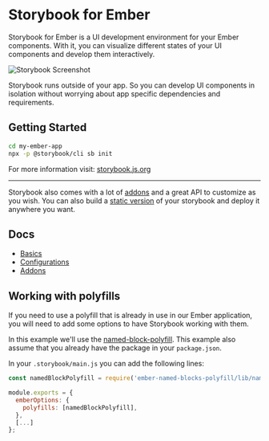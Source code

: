 # Storybook for Ember

Storybook for Ember is a UI development environment for your Ember components.
With it, you can visualize different states of your UI components and develop them interactively.

![Storybook Screenshot](https://github.com/storybookjs/storybook/blob/master/media/storybook-intro.gif)

Storybook runs outside of your app.
So you can develop UI components in isolation without worrying about app specific dependencies and requirements.

## Getting Started

```sh
cd my-ember-app
npx -p @storybook/cli sb init
```

For more information visit: [storybook.js.org](https://storybook.js.org)

---

Storybook also comes with a lot of [addons](https://storybook.js.org/docs/ember/configure/storybook-addons) and a great API to customize as you wish.
You can also build a [static version](https://storybook.js.org/docs/ember/workflows/publish-storybook) of your storybook and deploy it anywhere you want.

## Docs

- [Basics](https://storybook.js.org/docs/ember/get-started/introduction)
- [Configurations](https://storybook.js.org/docs/ember/configure/overview)
- [Addons](https://storybook.js.org/docs/ember/configure/storybook-addons)

## Working with polyfills
If you need to use a polyfill that is already in use in our Ember application,
you will need to add some options to have Storybook working with them.

In this example we'll use the [named-block-polyfill](https://github.com/ember-polyfills/ember-named-blocks-polyfill).
This example also assume that you already have the package in your `package.json`.

In your `.storybook/main.js` you can add the following lines: 
```javascript
const namedBlockPolyfill = require('ember-named-blocks-polyfill/lib/named-blocks-polyfill-plugin');

module.exports = {
  emberOptions: {
    polyfills: [namedBlockPolyfill],
  },
  [...]
};
```

